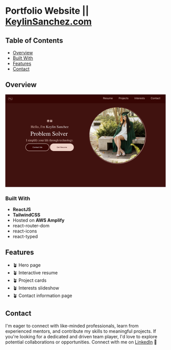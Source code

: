 # Portfolio Website || [KeylinSanchez.com](https://www.keylinsanchez.com/)

## Table of Contents

- [Overview](#overview)
- [Built With](#built-with)
- [Features](#features)
- [Contact](#contact)

## Overview

![Screenshot of keylinsanchez.com](/src/assets/WebpageScreenshot.png)

### Built With

- **ReactJS**
- **TailwindCSS**
- Hosted on **AWS Amplify**
- react-router-dom
- react-icons
- react-typed

## Features

- 🪴 Hero page
- 🪴 Interactive resume
- 🪴 Project cards
- 🪴 Interests slideshow
- 🪴 Contact information page

## Contact
I'm eager to connect with like-minded professionals, learn from experienced mentors, and contribute my skills to meaningful projects. If you're looking for a dedicated and driven team player, I'd love to explore potential collaborations or opportunities. Connect with me on
[LinkedIn](https://www.linkedin.com/in/keylin-sanchez/) 🧿
